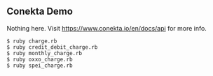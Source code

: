 Conekta Demo
---

Nothing here.
Visit https://www.conekta.io/en/docs/api for more info.

```
$ ruby charge.rb
$ ruby credit_debit_charge.rb
$ ruby monthly_charge.rb
$ ruby oxxo_charge.rb
$ ruby spei_charge.rb
```
